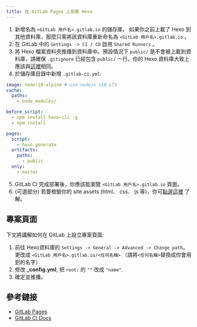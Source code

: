 ```yaml
---
title: 在 GitLab Pages 上部署 Hexo
---
```


1. 新增名為 `<GitLab 用戶名>.gitlab.io` 的儲存庫。 如果你之前上載了 Hexo 到其他資料庫，那麼只需將該資料庫重新命名為 `<GitLab 用戶名>.gitlab.io` 。
2. 在 GitLab 中的 `Settings -> CI / CD` 啟用 `Shared Runners` 。
3. 將 Hexo 檔案資料夾推播到資料庫中。預設情況下 `public/` 是不會被上載到資料庫，請確保 `.gitignore` 已經包含 `public/` 一行。你的 Hexo 資料庫大致上應該與[這裡](https://gitlab.com/pages/hexo)相同。
4. 於儲存庫目錄中新增 `.gitlab-ci.yml`:
``` yml
image: node:10-alpine # use nodejs v10 LTS
cache:
  paths:
    - node_modules/

before_script:
  - npm install hexo-cli -g
  - npm install

pages:
  script:
    - hexo generate
  artifacts:
    paths:
      - public
  only:
    - master
```
5. GitLab CI 完成部署後，你應該能瀏覽 `<GitLab 用戶名>.gitlab.io` 頁面。
6. (可選部分) 若要檢驗你的 site assets (html、 css、 js 等)，你可[點選這裡](https://docs.gitlab.com/ee/user/project/pipelines/job_artifacts.html) 了解。

## 專案頁面

下文將講解如何在 GitLab 上設立專案頁面:

1. 前往 Hexo資料庫的 `Settings -> General -> Advanced -> Change path`。 更改成 `<GitLab 用戶名>.gitlab.io/<任何名稱>` （請將`<任何名稱>`替換成你會用到的名字）
2. 修改 **_config.yml**, 把 `root:` 的 `""` 改成 `"name"`.
3. 確定並推播。


## 參考鏈接

- [GitLab Pages](https://docs.gitlab.com/ee/user/project/pages/index.html)
- [GitLab CI Docs](https://docs.gitlab.com/ee/ci/README.html)
